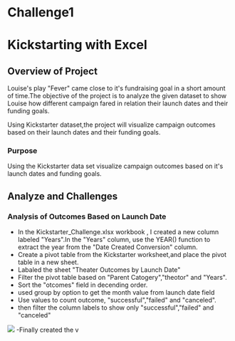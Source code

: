 # Challenge1
# Kickstarting with Excel

## Overview of Project
Louise's play "Fever" came close to it's fundraising goal in a short amount of time.The objective of the project is to analyze the given dataset to show Louise how different campaign fared in relation their launch dates and their funding goals.

Using Kickstarter dataset,the project will visualize campaign outcomes based on their launch dates and their funding goals.

### Purpose
Using the Kickstarter data set visualize campaign outcomes based on it's launch dates and funding goals.


## Analyze and Challenges

### Analysis of Outcomes Based on Launch Date
- In the Kickstarter_Challenge.xlsx workbook , I created a new column labeled "Years".In the "Years" column, use the YEAR() function to extract the year from the "Date Created Conversion" column.
- Create a pivot table from the Kickstarter worksheet,and place the pivot table in a new sheet. 
- Labaled the sheet "Theater Outcomes by Launch Date"
- Filter the pivot table based on "Parent Catogery","theotor" and "Years".
- Sort the "otcomes" field in decending order.
- used group by option to get the month value from launch date field
- Use values to count outcome, "successful","failed" and "canceled".
- then filter the column labels to show only "successful","failed" and "canceled"

![](C:\Helanga\classwork\Assignment1\Resources\images\Theoter_Outcomes_vs_Launch.png)
-Finally created the v

